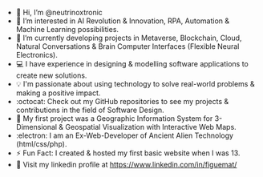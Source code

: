 - 👋 Hi, I’m @neutrinoxtronic
- 👀 I’m interested in AI Revolution & Innovation, RPA, Automation & Machine Learning possibilities.
- 🤖 I’m currently developing projects in Metaverse, Blockchain, Cloud, Natural Conversations & Brain Computer Interfaces (Flexible Neural Electronics).
- 💻 I have experience in designing & modelling software applications to create new solutions.
- 💡 I'm passionate about using technology to solve real-world problems & making a positive impact.
- :octocat: Check out my GitHub repositories to see my projects & contributions in the field of Software Design.
- 🎯 My first project was a Geographic Information System for 3-Dimensional & Geospatial Visualization with Interactive Web Maps.
- :electron: I am an Ex-Web-Developer of Ancient Alien Technology (html/css/php).
- ⚡ Fun Fact:  I created & hosted my first basic website when I was 13.
- 👾 Visit my linkedin profile at https://www.linkedin.com/in/figuemat/



<!---
neutrinoxtronic/neutrinoxtronic is a ✨ special ✨ repository because its `README.md` (this file) appears on your GitHub profile.
You can click the Preview link to take a look at your changes.
--->
